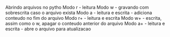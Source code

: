 Abrindo arquivos no pytho
Modo r - leitura
Modo w - gravando com sobrescrita caso o arquivo exista
Modo a - leitura e escrita - adiciona conteudo no fim do arquivo
Modo r+ - leitura e escrita
Modo w+ - escrita, assim como o w, apagar o conteudo anterior do arquivo
Modo a+ - leitura e escrita - abre o arquivo para atualizacao

